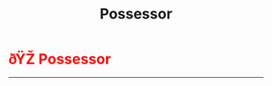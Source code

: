 ﻿---
lang: en-US
title: Possessor
prev:
next:
---

# <font color="red">ðŸŽ­ <b>Possessor</b></font> <Badge text="Ghost" type="tip" vertical="middle"/>
---

